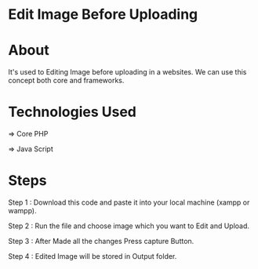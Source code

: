 # Edit Image Before Uploading

# About

It's used to Editing Image before uploading in a websites. We can use this concept both core and frameworks.


# Technologies Used

=> Core PHP

=> Java Script



# Steps

Step 1 : Download this code and paste it into your local machine (xampp or wampp).

Step 2 : Run the file and choose image which you want to Edit and Upload.

Step 3 : After Made all the changes Press capture Button.

Step 4 : Edited Image will be stored in Output folder.


